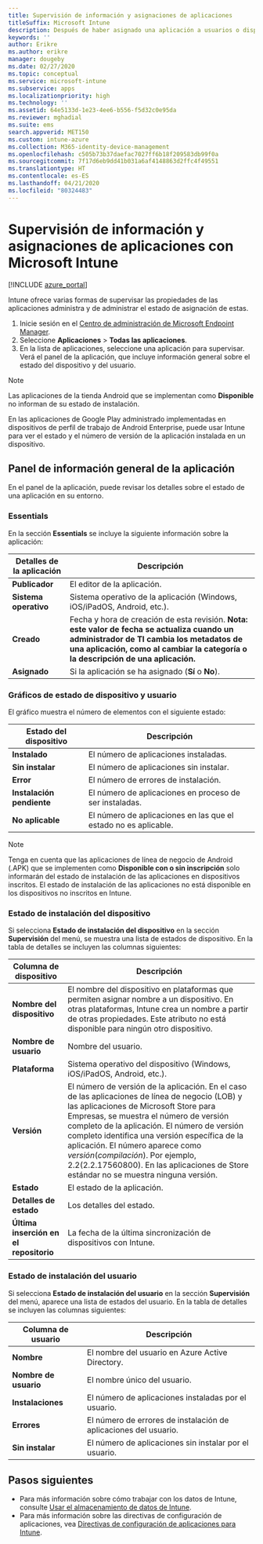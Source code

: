 ```yaml
---
title: Supervisión de información y asignaciones de aplicaciones
titleSuffix: Microsoft Intune
description: Después de haber asignado una aplicación a usuarios o dispositivos, use esta información para ayudarle a supervisar el estado de dicha aplicación.
keywords: ''
author: Erikre
ms.author: erikre
manager: dougeby
ms.date: 02/27/2020
ms.topic: conceptual
ms.service: microsoft-intune
ms.subservice: apps
ms.localizationpriority: high
ms.technology: ''
ms.assetid: 64e5133d-1e23-4ee6-b556-f5d32c0e95da
ms.reviewer: mghadial
ms.suite: ems
search.appverid: MET150
ms.custom: intune-azure
ms.collection: M365-identity-device-management
ms.openlocfilehash: c505b73b37daefac7027ff6b18f209583db99f0a
ms.sourcegitcommit: 7f17d6eb9dd41b031a6af4148863d2ffc4f49551
ms.translationtype: HT
ms.contentlocale: es-ES
ms.lasthandoff: 04/21/2020
ms.locfileid: "80324483"
---
```

# <a name="monitor-app-information-and-assignments-with-microsoft-intune"></a>Supervisión de información y asignaciones de aplicaciones con Microsoft Intune

[!INCLUDE [azure_portal](../includes/azure_portal.md)]

Intune ofrece varias formas de supervisar las propiedades de las aplicaciones administra y de administrar el estado de asignación de estas.

1. Inicie sesión en el [Centro de administración de Microsoft Endpoint Manager](https://go.microsoft.com/fwlink/?linkid=2109431).
2. Seleccione **Aplicaciones** > **Todas las aplicaciones**.
3. En la lista de aplicaciones, seleccione una aplicación para supervisar. Verá el panel de la aplicación, que incluye información general sobre el estado del dispositivo y del usuario.

> [!NOTE]
> Las aplicaciones de la tienda Android que se implementan como **Disponible** no informan de su estado de instalación.
>
> En las aplicaciones de Google Play administrado implementadas en dispositivos de perfil de trabajo de Android Enterprise, puede usar Intune para ver el estado y el número de versión de la aplicación instalada en un dispositivo. 

## <a name="app-overview-pane"></a>Panel de información general de la aplicación

En el panel de la aplicación, puede revisar los detalles sobre el estado de una aplicación en su entorno.

### <a name="essentials"></a>Essentials
En la sección **Essentials** se incluye la siguiente información sobre la aplicación:

 | **Detalles de la aplicación**            | **Descripción**                                                      |
|------------------------|------------------------------------------------------------------|
| **Publicador**          | El editor de la aplicación.                                            |
| **Sistema operativo**   | Sistema operativo de la aplicación (Windows, iOS/iPadOS, Android, etc.). |
| **Creado**             | Fecha y hora de creación de esta revisión. <b>**Nota**: este valor de fecha se actualiza cuando un administrador de TI cambia los metadatos de una aplicación, como al cambiar la categoría o la descripción de una aplicación.                        |
| **Asignado**           | Si la aplicación se ha asignado (**Sí** o **No**).                  |

### <a name="device-and-user-status-graphs"></a>Gráficos de estado de dispositivo y usuario
El gráfico muestra el número de elementos con el siguiente estado:

| **Estado del dispositivo**       | **Descripción**                                       |
|-----------------------|-------------------------------------------------------|
| **Instalado**         | El número de aplicaciones instaladas.                         |
| **Sin instalar**     | El número de aplicaciones sin instalar.                     |
| **Error**            | El número de errores de instalación.                   |
| **Instalación pendiente**   | El número de aplicaciones en proceso de ser instaladas. |
| **No aplicable**           | El número de aplicaciones en las que el estado no es aplicable.            |

> [!NOTE]
> Tenga en cuenta que las aplicaciones de línea de negocio de Android (.APK) que se implementen como **Disponible con o sin inscripción** solo informarán del estado de instalación de las aplicaciones en dispositivos inscritos. El estado de instalación de las aplicaciones no está disponible en los dispositivos no inscritos en Intune.

### <a name="device-install-status"></a>Estado de instalación del dispositivo

Si selecciona **Estado de instalación del dispositivo** en la sección **Supervisión** del menú, se muestra una lista de estados de dispositivo. En la tabla de detalles se incluyen las columnas siguientes:

| **Columna de dispositivo**      | **Descripción**                                                                                                                                                                                                                                            |
|----------------------|------------------------------------------------------------------------------------------------------------------------------------------------------------------------------------------------------------------------------------------------------------|
| **Nombre del dispositivo**      | El nombre del dispositivo en plataformas que permiten asignar nombre a un dispositivo. En otras plataformas, Intune crea un nombre a partir de otras propiedades. Este atributo no está disponible para ningún otro dispositivo.                                                                       |
| **Nombre de usuario**        | Nombre del usuario.                                                                                                                                                                                                                                      |
| **Plataforma**         | Sistema operativo del dispositivo (Windows, iOS/iPadOS, Android, etc.).                                                                                                                                                                                           |
| **Versión**          | El número de versión de la aplicación. En el caso de las aplicaciones de línea de negocio (LOB) y las aplicaciones de Microsoft Store para Empresas, se muestra el número de versión completo de la aplicación. El número de versión completo identifica una versión específica de la aplicación. El número aparece como _versión_(_compilación_). Por ejemplo, 2.2(2.2.17560800). En las aplicaciones de Store estándar no se muestra ninguna versión. |
| **Estado**           | El estado de la aplicación.                                                                                                                                                                                                                                     |
| **Detalles de estado**   | Los detalles del estado.                                                                                                                                                                                                                                     |
| **Última inserción en el repositorio**    | La fecha de la última sincronización de dispositivos con Intune.                                                                                                                                                                                                                  |


### <a name="user-install-status"></a>Estado de instalación del usuario

Si selecciona **Estado de instalación del usuario** en la sección **Supervisión** del menú, aparece una lista de estados del usuario. En la tabla de detalles se incluyen las columnas siguientes:

| **Columna de usuario**     | **Descripción**                           |
|---------------------|-------------------------------------------|
| **Nombre**            | El nombre del usuario en Azure Active Directory.         |
| **Nombre de usuario**       | El nombre único del usuario.              |
| **Instalaciones**   | El número de aplicaciones instaladas por el usuario. |
| **Errores**        | El número de errores de instalación de aplicaciones del usuario.     |
| **Sin instalar**   | El número de aplicaciones sin instalar por el usuario. |


## <a name="next-steps"></a>Pasos siguientes

- Para más información sobre cómo trabajar con los datos de Intune, consulte [Usar el almacenamiento de datos de Intune](../developer/reports-nav-create-intune-reports.md).
- Para más información sobre las directivas de configuración de aplicaciones, vea [Directivas de configuración de aplicaciones para Intune](app-configuration-policies-overview.md).
